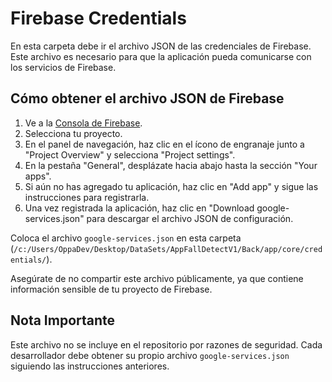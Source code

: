 # Firebase Credentials

En esta carpeta debe ir el archivo JSON de las credenciales de Firebase. Este archivo es necesario para que la aplicación pueda comunicarse con los servicios de Firebase.

## Cómo obtener el archivo JSON de Firebase

1. Ve a la [Consola de Firebase](https://console.firebase.google.com/).
2. Selecciona tu proyecto.
3. En el panel de navegación, haz clic en el ícono de engranaje junto a "Project Overview" y selecciona "Project settings".
4. En la pestaña "General", desplázate hacia abajo hasta la sección "Your apps".
5. Si aún no has agregado tu aplicación, haz clic en "Add app" y sigue las instrucciones para registrarla.
6. Una vez registrada la aplicación, haz clic en "Download google-services.json" para descargar el archivo JSON de configuración.

Coloca el archivo `google-services.json` en esta carpeta (`/c:/Users/OppaDev/Desktop/DataSets/AppFallDetectV1/Back/app/core/credentials/`).

Asegúrate de no compartir este archivo públicamente, ya que contiene información sensible de tu proyecto de Firebase.
## Nota Importante

Este archivo no se incluye en el repositorio por razones de seguridad. Cada desarrollador debe obtener su propio archivo `google-services.json` siguiendo las instrucciones anteriores.